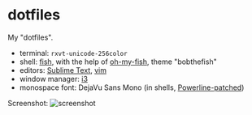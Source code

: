dotfiles
========

My "dotfiles".


- terminal: `rxvt-unicode-256color`
- shell: [fish](http://fishshell.com/), with the help of [oh-my-fish](https://github.com/bpinto/oh-my-fish), theme "bobthefish"
- editors: [Sublime Text](http://sublimetext.com), [vim](http://www.vim.org/)
- window manager: [i3](http://i3wm.org/)
- monospace font: DejaVu Sans Mono (in shells, [Powerline-patched](https://github.com/Lokaltog/powerline-fonts))

Screenshot:
![screenshot](https://raw.github.com/Walther/dotfiles/master/dotfiles.png)